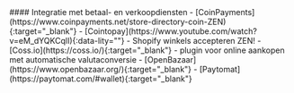 <div class="feature-item" markdown="1">
#### Integratie met betaal- en verkoopdiensten
- [CoinPayments](https://www.coinpayments.net/store-directory-coin-ZEN){:target="_blank"}
- [Cointopay](https://www.youtube.com/watch?v=eM_dYQKCqlI){:data-lity=""} - Shopify winkels accepteren ZEN!
- [Coss.io](https://coss.io/){:target="_blank"} - plugin voor online aankopen met automatische valutaconversie
- [OpenBazaar](https://www.openbazaar.org/){:target="_blank"}
- [Paytomat](https://paytomat.com/#wallet){:target="_blank"}
</div>
